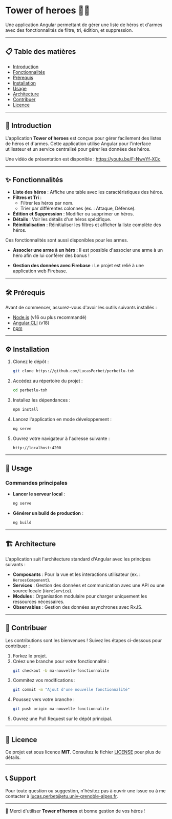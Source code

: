 # Tower of heroes 🦸‍♂️

Une application Angular permettant de gérer une liste de héros et d'armes avec des fonctionnalités de filtre, tri, édition, et suppression.

---

## 📋 Table des matières

- [Introduction](#introduction)
- [Fonctionnalités](#fonctionnalités)
- [Prérequis](#prérequis)
- [Installation](#installation)
- [Usage](#usage)
- [Architecture](#architecture)
- [Contribuer](#contribuer)
- [Licence](#licence)

---

## 🌟 Introduction

L'application **Tower of heroes** est conçue pour gérer facilement des listes de héros et d'armes. Cette application utilise Angular pour l'interface utilisateur et un service centralisé pour gérer les données des héros.

Une vidéo de présentation est disponible : https://youtu.be/F-NwvYf-XCc 

---

## ✨ Fonctionnalités

- **Liste des héros** : Affiche une table avec les caractéristiques des héros.
- **Filtres et Tri** : 
  - Filtrer les héros par nom.
  - Trier par différentes colonnes (ex. : Attaque, Défense).
- **Édition et Suppression** : Modifier ou supprimer un héros.
- **Détails** : Voir les détails d'un héros spécifique.
- **Réinitialisation** : Réinitialiser les filtres et afficher la liste complète des héros.

Ces fonctionnalités sont aussi disponibles pour les armes.

- **Associer une arme à un héro :** Il est possible d'associer une arme à un héro afin de lui conférer des bonus !

- **Gestion des données avec Firebase** : Le projet est relié à une application web Firebase.


---

## 🛠️ Prérequis

Avant de commencer, assurez-vous d'avoir les outils suivants installés :

- [Node.js](https://nodejs.org/) (v16 ou plus recommandé)
- [Angular CLI](https://angular.io/cli) (v18)
- [npm](https://www.npmjs.com/)

---

## ⚙️ Installation

1. Clonez le dépôt :
   ```bash
   git clone https://github.com/LucasPerbet/perbetlu-toh
   ```

2. Accédez au répertoire du projet :
   ```bash
   cd perbetlu-toh
   ```

3. Installez les dépendances :
   ```bash
   npm install
   ```

4. Lancez l'application en mode développement :
   ```bash
   ng serve
   ```

5. Ouvrez votre navigateur à l'adresse suivante :
   ```
   http://localhost:4200
   ```

---

## 🚀 Usage

### Commandes principales

- **Lancer le serveur local** :
  ```bash
  ng serve
  ```

- **Générer un build de production** :
  ```bash
  ng build
  ```

---

## 🏗️ Architecture

L'application suit l'architecture standard d'Angular avec les principes suivants :

- **Composants** : Pour la vue et les interactions utilisateur (ex. : `HeroesComponent`).
- **Services** : Gestion des données et communication avec une API ou une source locale (`HeroService`).
- **Modules** : Organisation modulaire pour charger uniquement les ressources nécessaires.
- **Observables** : Gestion des données asynchrones avec RxJS.

---

## 🤝 Contribuer

Les contributions sont les bienvenues ! Suivez les étapes ci-dessous pour contribuer :

1. Forkez le projet.
2. Créez une branche pour votre fonctionnalité :
   ```bash
   git checkout -b ma-nouvelle-fonctionnalite
   ```
3. Commitez vos modifications :
   ```bash
   git commit -m "Ajout d'une nouvelle fonctionnalité"
   ```
4. Poussez vers votre branche :
   ```bash
   git push origin ma-nouvelle-fonctionnalite
   ```
5. Ouvrez une Pull Request sur le dépôt principal.

---

## 📜 Licence

Ce projet est sous licence **MIT**. Consultez le fichier [LICENSE](./LICENSE) pour plus de détails.

---

## 📞 Support

Pour toute question ou suggestion, n'hésitez pas à ouvrir une issue ou à me contacter à [lucas.perbet@etu.univ-grenoble-alpes.fr](mailto:lucas.perbet@etu.univ-grenoble-alpes.fr).

---

🎉 Merci d'utiliser **Tower of heroes** et bonne gestion de vos héros !
